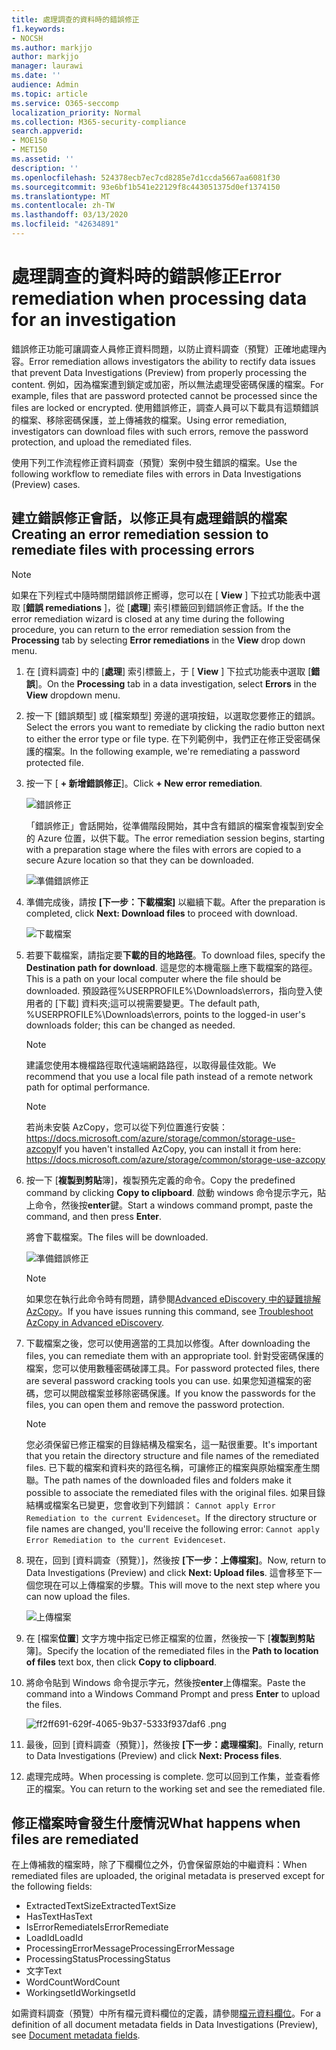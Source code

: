 ```yaml
---
title: 處理調查的資料時的錯誤修正
f1.keywords:
- NOCSH
ms.author: markjjo
author: markjjo
manager: laurawi
ms.date: ''
audience: Admin
ms.topic: article
ms.service: O365-seccomp
localization_priority: Normal
ms.collection: M365-security-compliance
search.appverid:
- MOE150
- MET150
ms.assetid: ''
description: ''
ms.openlocfilehash: 524378ecb7ec7cd8285e7d1ccda5667aa6081f30
ms.sourcegitcommit: 93e6bf1b541e22129f8c443051375d0ef1374150
ms.translationtype: MT
ms.contentlocale: zh-TW
ms.lasthandoff: 03/13/2020
ms.locfileid: "42634891"
---
```

# <a name="error-remediation-when-processing-data-for-an-investigation"></a><span data-ttu-id="e54c7-102">處理調查的資料時的錯誤修正</span><span class="sxs-lookup"><span data-stu-id="e54c7-102">Error remediation when processing data for an investigation</span></span>

<span data-ttu-id="e54c7-103">錯誤修正功能可讓調查人員修正資料問題，以防止資料調查（預覽）正確地處理內容。</span><span class="sxs-lookup"><span data-stu-id="e54c7-103">Error remediation allows investigators the ability to rectify data issues that prevent Data Investigations (Preview) from properly processing the content.</span></span> <span data-ttu-id="e54c7-104">例如，因為檔案遭到鎖定或加密，所以無法處理受密碼保護的檔案。</span><span class="sxs-lookup"><span data-stu-id="e54c7-104">For example, files that are password protected cannot be processed since the files are locked or encrypted.</span></span> <span data-ttu-id="e54c7-105">使用錯誤修正，調查人員可以下載具有這類錯誤的檔案、移除密碼保護，並上傳補救的檔案。</span><span class="sxs-lookup"><span data-stu-id="e54c7-105">Using error remediation, investigators can download files with such errors, remove the password protection, and upload the remediated files.</span></span>

<span data-ttu-id="e54c7-106">使用下列工作流程修正資料調查（預覽）案例中發生錯誤的檔案。</span><span class="sxs-lookup"><span data-stu-id="e54c7-106">Use the following workflow to remediate files with errors in Data Investigations (Preview) cases.</span></span>

## <a name="creating-an-error-remediation-session-to-remediate-files-with-processing-errors"></a><span data-ttu-id="e54c7-107">建立錯誤修正會話，以修正具有處理錯誤的檔案</span><span class="sxs-lookup"><span data-stu-id="e54c7-107">Creating an error remediation session to remediate files with processing errors</span></span>

>[!NOTE]
><span data-ttu-id="e54c7-108">如果在下列程式中隨時關閉錯誤修正嚮導，您可以在 [ **View** ] 下拉式功能表中選取 [**錯誤 remediations** ]，從 [**處理**] 索引標籤回到錯誤修正會話。</span><span class="sxs-lookup"><span data-stu-id="e54c7-108">If the the error remediation wizard is closed at any time during the following procedure, you can return to the error remediation session from the **Processing** tab by selecting **Error remediations** in the **View** drop down menu.</span></span>

1. <span data-ttu-id="e54c7-109">在 [資料調查] 中的 [**處理**] 索引標籤上，于 [ **View** ] 下拉式功能表中選取 [**錯誤**]。</span><span class="sxs-lookup"><span data-stu-id="e54c7-109">On the **Processing** tab in a data investigation, select **Errors** in the **View** dropdown menu.</span></span>

2. <span data-ttu-id="e54c7-110">按一下 [錯誤類型] 或 [檔案類型] 旁邊的選項按鈕，以選取您要修正的錯誤。</span><span class="sxs-lookup"><span data-stu-id="e54c7-110">Select the errors you want to remediate by clicking the radio button next to either the error type or file type.</span></span>  <span data-ttu-id="e54c7-111">在下列範例中，我們正在修正受密碼保護的檔案。</span><span class="sxs-lookup"><span data-stu-id="e54c7-111">In the following example, we're remediating a password protected file.</span></span>

3. <span data-ttu-id="e54c7-112">按一下 [ **+ 新增錯誤修正**]。</span><span class="sxs-lookup"><span data-stu-id="e54c7-112">Click **+ New error remediation**.</span></span>

    ![錯誤修正](../media/8c2faf1a-834b-44fc-b418-6a18aed8b81a.png)

    <span data-ttu-id="e54c7-114">「錯誤修正」會話開始，從準備階段開始，其中含有錯誤的檔案會複製到安全的 Azure 位置，以供下載。</span><span class="sxs-lookup"><span data-stu-id="e54c7-114">The error remediation session begins, starting with a preparation stage where the files with errors are copied to a secure Azure location so that they can be downloaded.</span></span>

    ![準備錯誤修正](../media/390572ec-7012-47c4-a6b6-4cbb5649e8a8.png)

4. <span data-ttu-id="e54c7-116">準備完成後，請按 **[下一步：下載檔案]** 以繼續下載。</span><span class="sxs-lookup"><span data-stu-id="e54c7-116">After the preparation is completed, click **Next: Download files** to proceed with download.</span></span>

    ![下載檔案](../media/6ac04b09-8e13-414a-9e24-7c75ba586363.png)

5. <span data-ttu-id="e54c7-118">若要下載檔案，請指定要**下載的目的地路徑**。</span><span class="sxs-lookup"><span data-stu-id="e54c7-118">To download files, specify the **Destination path for download**.</span></span> <span data-ttu-id="e54c7-119">這是您的本機電腦上應下載檔案的路徑。</span><span class="sxs-lookup"><span data-stu-id="e54c7-119">This is a path on your local computer where the file should be downloaded.</span></span>  <span data-ttu-id="e54c7-120">預設路徑%USERPROFILE%\Downloads\errors，指向登入使用者的 [下載] 資料夾;這可以視需要變更。</span><span class="sxs-lookup"><span data-stu-id="e54c7-120">The default path, %USERPROFILE%\Downloads\errors, points to the logged-in user's downloads folder; this can be changed as needed.</span></span>

    >[!NOTE]
    ><span data-ttu-id="e54c7-121">建議您使用本機檔路徑取代遠端網路路徑，以取得最佳效能。</span><span class="sxs-lookup"><span data-stu-id="e54c7-121">We recommend that you use a local file path instead of a remote network path for optimal performance.</span></span>

    > [!NOTE]
    > <span data-ttu-id="e54c7-122">若尚未安裝 AzCopy，您可以從下列位置進行安裝：https://docs.microsoft.com/azure/storage/common/storage-use-azcopy</span><span class="sxs-lookup"><span data-stu-id="e54c7-122">If you haven't installed AzCopy, you can install it from here: https://docs.microsoft.com/azure/storage/common/storage-use-azcopy</span></span>

6. <span data-ttu-id="e54c7-123">按一下 [**複製到剪貼**簿]，複製預先定義的命令。</span><span class="sxs-lookup"><span data-stu-id="e54c7-123">Copy the predefined command by clicking **Copy to clipboard**.</span></span> <span data-ttu-id="e54c7-124">啟動 windows 命令提示字元，貼上命令，然後按**enter**鍵。</span><span class="sxs-lookup"><span data-stu-id="e54c7-124">Start a windows command prompt, paste the command, and then press **Enter**.</span></span>  

    <span data-ttu-id="e54c7-125">將會下載檔案。</span><span class="sxs-lookup"><span data-stu-id="e54c7-125">The files will be downloaded.</span></span>

    ![準備錯誤修正](../media/f364ab4d-31c5-4375-b69f-650f694a2f69.png)

    > [!NOTE]
    > <span data-ttu-id="e54c7-127">如果您在執行此命令時有問題，請參閱[Advanced eDiscovery 中的疑難排解 AzCopy](troubleshooting-azcopy.md)。</span><span class="sxs-lookup"><span data-stu-id="e54c7-127">If you have issues running this command, see [Troubleshoot AzCopy in Advanced eDiscovery](troubleshooting-azcopy.md).</span></span>

7. <span data-ttu-id="e54c7-128">下載檔案之後，您可以使用適當的工具加以修復。</span><span class="sxs-lookup"><span data-stu-id="e54c7-128">After downloading the files, you can remediate them with an appropriate tool.</span></span> <span data-ttu-id="e54c7-129">針對受密碼保護的檔案，您可以使用數種密碼破譯工具。</span><span class="sxs-lookup"><span data-stu-id="e54c7-129">For password protected files, there are several password cracking tools you can use.</span></span> <span data-ttu-id="e54c7-130">如果您知道檔案的密碼，您可以開啟檔案並移除密碼保護。</span><span class="sxs-lookup"><span data-stu-id="e54c7-130">If you know the passwords for the files, you can open them and remove the password protection.</span></span>
    
   > [!NOTE]
    > <span data-ttu-id="e54c7-131">您必須保留已修正檔案的目錄結構及檔案名，這一點很重要。</span><span class="sxs-lookup"><span data-stu-id="e54c7-131">It's important that you retain the directory structure and file names of the remediated files.</span></span> <span data-ttu-id="e54c7-132">已下載的檔案和資料夾的路徑名稱，可讓修正的檔案與原始檔案產生關聯。</span><span class="sxs-lookup"><span data-stu-id="e54c7-132">The path names of the downloaded files and folders make it possible to associate the remediated files with the original files.</span></span>  <span data-ttu-id="e54c7-133">如果目錄結構或檔案名已變更，您會收到下列錯誤： `Cannot apply Error Remediation to the current Evidenceset`。</span><span class="sxs-lookup"><span data-stu-id="e54c7-133">If the directory structure or file names are changed, you'll receive the following error: `Cannot apply Error Remediation to the current Evidenceset`.</span></span>

8. <span data-ttu-id="e54c7-134">現在，回到 [資料調查（預覽）]，然後按 **[下一步：上傳檔案]**。</span><span class="sxs-lookup"><span data-stu-id="e54c7-134">Now, return to Data Investigations (Preview) and click **Next: Upload files**.</span></span>  <span data-ttu-id="e54c7-135">這會移至下一個您現在可以上傳檔案的步驟。</span><span class="sxs-lookup"><span data-stu-id="e54c7-135">This will move to the next step where you can now upload the files.</span></span>

    ![上傳檔案](../media/af3d8617-1bab-4ecd-8de0-22e53acba240.png)

9. <span data-ttu-id="e54c7-137">在 [檔案**位置**] 文字方塊中指定已修正檔案的位置，然後按一下 [**複製到剪貼**簿]。</span><span class="sxs-lookup"><span data-stu-id="e54c7-137">Specify the location of the remediated files in the **Path to location of files** text box, then click **Copy to clipboard**.</span></span>

10. <span data-ttu-id="e54c7-138">將命令貼到 Windows 命令提示字元，然後按**enter**上傳檔案。</span><span class="sxs-lookup"><span data-stu-id="e54c7-138">Paste the command into a Windows Command Prompt and press **Enter** to upload the files.</span></span>

    ![ff2ff691-629f-4065-9b37-5333f937daf6 .png](../media/ff2ff691-629f-4065-9b37-5333f937daf6.png)

11. <span data-ttu-id="e54c7-140">最後，回到 [資料調查（預覽）]，然後按 **[下一步：處理檔案]**。</span><span class="sxs-lookup"><span data-stu-id="e54c7-140">Finally, return to Data Investigations (Preview) and click **Next: Process files**.</span></span>

12. <span data-ttu-id="e54c7-141">處理完成時。</span><span class="sxs-lookup"><span data-stu-id="e54c7-141">When processing is complete.</span></span>  <span data-ttu-id="e54c7-142">您可以回到工作集，並查看修正的檔案。</span><span class="sxs-lookup"><span data-stu-id="e54c7-142">You can return to the working set and see the remediated file.</span></span>

## <a name="what-happens-when-files-are-remediated"></a><span data-ttu-id="e54c7-143">修正檔案時會發生什麼情況</span><span class="sxs-lookup"><span data-stu-id="e54c7-143">What happens when files are remediated</span></span>

<span data-ttu-id="e54c7-144">在上傳補救的檔案時，除了下欄欄位之外，仍會保留原始的中繼資料：</span><span class="sxs-lookup"><span data-stu-id="e54c7-144">When remediated files are uploaded, the original metadata is preserved except for the following fields:</span></span> 

- <span data-ttu-id="e54c7-145">ExtractedTextSize</span><span class="sxs-lookup"><span data-stu-id="e54c7-145">ExtractedTextSize</span></span>
- <span data-ttu-id="e54c7-146">HasText</span><span class="sxs-lookup"><span data-stu-id="e54c7-146">HasText</span></span>
- <span data-ttu-id="e54c7-147">IsErrorRemediate</span><span class="sxs-lookup"><span data-stu-id="e54c7-147">IsErrorRemediate</span></span>
- <span data-ttu-id="e54c7-148">LoadId</span><span class="sxs-lookup"><span data-stu-id="e54c7-148">LoadId</span></span>
- <span data-ttu-id="e54c7-149">ProcessingErrorMessage</span><span class="sxs-lookup"><span data-stu-id="e54c7-149">ProcessingErrorMessage</span></span>
- <span data-ttu-id="e54c7-150">ProcessingStatus</span><span class="sxs-lookup"><span data-stu-id="e54c7-150">ProcessingStatus</span></span>
- <span data-ttu-id="e54c7-151">文字</span><span class="sxs-lookup"><span data-stu-id="e54c7-151">Text</span></span>
- <span data-ttu-id="e54c7-152">WordCount</span><span class="sxs-lookup"><span data-stu-id="e54c7-152">WordCount</span></span>
- <span data-ttu-id="e54c7-153">WorkingsetId</span><span class="sxs-lookup"><span data-stu-id="e54c7-153">WorkingsetId</span></span>

<span data-ttu-id="e54c7-154">如需資料調查（預覽）中所有檔元資料欄位的定義，請參閱[檔元資料欄位](document-metadata-fields.md)。</span><span class="sxs-lookup"><span data-stu-id="e54c7-154">For a definition of all document metadata fields in Data Investigations (Preview), see [Document metadata fields](document-metadata-fields.md).</span></span>
